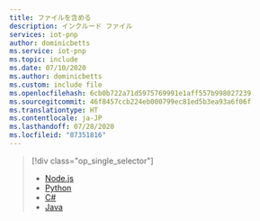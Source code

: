 ```yaml
---
title: ファイルを含める
description: インクルード ファイル
services: iot-pnp
author: dominicbetts
ms.service: iot-pnp
ms.topic: include
ms.date: 07/10/2020
ms.author: dominicbetts
ms.custom: include file
ms.openlocfilehash: 6cb0b722a71d5975769991e1aff557b998027239
ms.sourcegitcommit: 46f8457ccb224eb000799ec81ed5b3ea93a6f06f
ms.translationtype: HT
ms.contentlocale: ja-JP
ms.lasthandoff: 07/28/2020
ms.locfileid: "87351816"
---
```

> [!div class="op_single_selector"]
> * [Node.js](../articles/iot-pnp/tutorial-multiple-components-node.md)
> * [Python](../articles/iot-pnp/tutorial-multiple-components-python.md)
> * [C#](../articles/iot-pnp/tutorial-multiple-components-csharp.md)
> * [Java](../articles/iot-pnp/tutorial-multiple-components-java.md)
